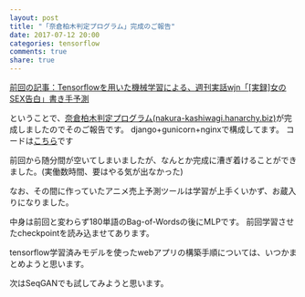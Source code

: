 ```yaml
---
layout: post
title: "「奈倉柏木判定プログラム」完成のご報告"
date: 2017-07-12 20:00
categories: tensorflow
comments: true
share: true
---
```


[前回の記事：Tensorflowを用いた機械学習による、週刊実話wjn「[実録]女のSEX告白」書き手予測](http://hanarchy.biz/blog/2017/01/08/detect_wjn_author/)

ということで、[奈倉柏木判定プログラム(nakura-kashiwagi.hanarchy.biz)](http://nakura-kashiwagi.hanarchy.biz)が完成しましたのでそのご報告です。
django+gunicorn+nginxで構成してます。
コードは[こちら](https://github.com/hanarchy/NakuraKashiwagiHanteiProgram)です



前回から随分間が空いてしまいましたが、なんとか完成に漕ぎ着けることができました。(実働数時間、要はやる気が出なかった)

なお、その間に作っていたアニメ売上予測ツールは学習が上手くいかず、お蔵入りになりました。

中身は前回と変わらず180単語のBag-of-Wordsの後にMLPです。
前回学習させたcheckpointを読み込ませてあります。

tensorflow学習済みモデルを使ったwebアプリの構築手順については、いつかまとめようと思います。

次はSeqGANでも試してみようと思います。
